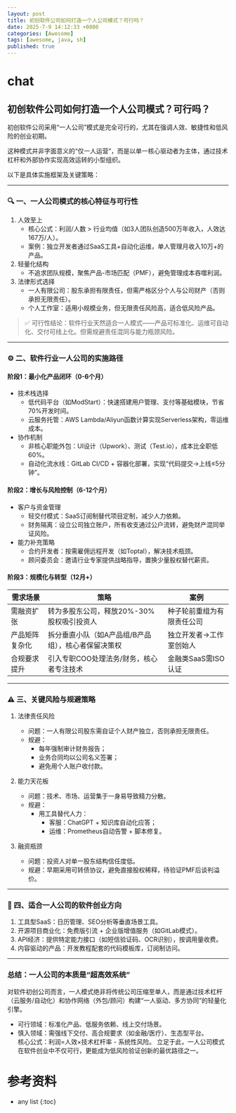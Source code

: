 ```yaml
---
layout: post
title: 初创软件公司如何打造一个人公司模式？可行吗？
date: 2025-7-9 14:12:33 +0800
categories: [Awesome]
tags: [awesome, java, sh]
published: true
---
```


# chat

## 初创软件公司如何打造一个人公司模式？可行吗？

初创软件公司采用“一人公司”模式是完全可行的，尤其在强调人效、敏捷性和低风险的创业初期。

这种模式并非字面意义的“仅一人运营”，而是以单一核心驱动者为主体，通过技术杠杆和外部协作实现高效运转的小型组织。

以下是具体实施框架及关键策略：

---

### 🔍 一、一人公司模式的核心特征与可行性
1. 人效至上  
   - 核心公式：利润/人数 > 行业均值（如3人团队创造500万年收入，人效达167万/人）。  
   - 案例：独立开发者通过SaaS工具+自动化运维，单人管理月收入10万+的产品。  
2. 轻量化结构  
   - 不追求团队规模，聚焦产品-市场匹配（PMF），避免管理成本吞噬利润。  
3. 法律形式选择  
   - 一人有限公司：股东承担有限责任，但需严格区分个人与公司财产（否则承担无限责任）。  
   - 个人工作室：适用小规模业务，但无限责任风险高，适合低风险产品。  

> ✅ 可行性结论：软件行业天然适合一人模式——产品可标准化、运维可自动化、交付可线上化。但需规避责任混同与能力瓶颈风险。

---

### ⚙️ 二、软件行业一人公司的实施路径
#### 阶段1：最小化产品闭环（0-6个月）
- 技术栈选择  
  - 低代码平台（如ModStart）：快速搭建用户管理、支付等基础模块，节省70%开发时间。  
  - 云服务托管：AWS Lambda/Aliyun函数计算实现Serverless架构，零运维成本。  
- 协作机制  
  - 非核心职能外包：UI设计（Upwork）、测试（Test.io），成本比全职低60%。  
  - 自动化流水线：GitLab CI/CD + 容器化部署，实现“代码提交→上线≤5分钟”。  

#### 阶段2：增长与风险控制（6-12个月）
- 客户与资金管理  
  - 轻交付模式：SaaS订阅制替代项目定制，减少人力依赖。  
  - 财务隔离：设立公司独立账户，所有收支通过公户流转，避免财产混同举证风险。  
- 能力补充策略  
  - 合约开发者：按需雇佣远程开发（如Toptal），解决技术瓶颈。  
  - 顾问委员会：邀请行业专家提供战略指导，置换少量股权替代薪资。  

#### 阶段3：规模化与转型（12月+）
| 需求场景       | 策略                          | 案例                     |
|--------------------|-----------------------------------|----------------------------|
| 需融资扩张         | 转为多股东公司，释放20%-30%股权吸引投资人 | 种子轮前重组为有限责任公司 |
| 产品矩阵复杂化     | 拆分垂直小队（如A产品组/B产品组），核心者保留决策权 | 独立开发者→工作室创始人    |
| 合规要求提升       | 引入专职COO处理法务/财务，核心者专注技术 | 金融类SaaS需ISO认证        |

---

### ⚠️ 三、关键风险与规避策略
1. 法律责任风险  
   - 问题：一人有限公司股东需自证个人财产独立，否则承担无限责任。  
   - 规避：  
     - 每年强制审计财务报告；  
     - 业务合同均以公司名义签署；  
     - 避免用个人账户收付款。  

2. 能力天花板  
   - 问题：技术、市场、运营集于一身易导致精力分散。  
   - 规避：  
     - 用工具替代人力：  
       - 客服：ChatGPT + 知识库自动化应答；  
       - 运维：Prometheus自动告警 + 脚本修复。  

3. 融资瓶颈  
   - 问题：投资人对单一股东结构信任度低。  
   - 规避：早期采用可转债协议，避免直接股权稀释，待验证PMF后谈判溢价。  

---

### 💎 四、适合一人公司的软件创业方向
1. 工具型SaaS：日历管理、SEO分析等垂直场景工具。  
2. 开源项目商业化：免费版引流 + 企业版增值服务（如GitLab模式）。  
3. API经济：提供特定能力接口（如短信验证码、OCR识别），按调用量收费。  
4. 内容驱动的产品：开发教程配套的代码模板库，订阅制访问。  

---

### 总结：一人公司的本质是“超高效系统”  
对软件初创公司而言，一人模式绝非将传统公司压缩至单人，而是通过技术杠杆（云服务/自动化）和协作网络（外包/顾问）构建“一人驱动、多方协同”的轻量化引擎。  
- 可行领域：标准化产品、低服务依赖、线上交付场景。  
- 慎入领域：需强线下交付、高合规要求（如金融/医疗）、生态型平台。  
核心公式：利润=人效×技术杠杆率 - 系统性风险。 立足于此，一人公司模式在软件创业中不仅可行，更能成为低风险验证创新的最优路径之一。

# 参考资料

* any list
{:toc}